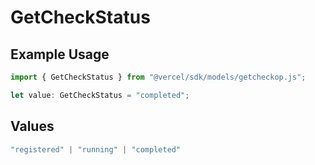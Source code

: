 # GetCheckStatus

## Example Usage

```typescript
import { GetCheckStatus } from "@vercel/sdk/models/getcheckop.js";

let value: GetCheckStatus = "completed";
```

## Values

```typescript
"registered" | "running" | "completed"
```